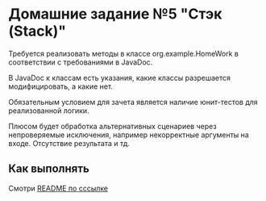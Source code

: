 # Домашние задание №5 "Стэк (Stack)"

Требуется реализовать методы в классе org.example.HomeWork в соответствии с требованиями в JavaDoc.

В JavaDoc к классам есть указания, какие классы разрешается модифицировать, а какие нет.

Обязательным условием для зачета является наличие юнит-тестов для реализованной логики.

Плюсом будет обработка альтернативных сценариев через непроверяемые исключения, например некорректные аргументы на входе. Отсутствие результата и тд.

## Как выполнять
Смотри [README по сссылке](https://github.com/algorithm-course-practice/HW-readme/tree/main)